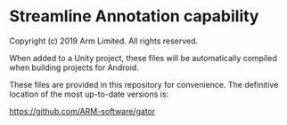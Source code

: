 Streamline Annotation capability
================================
Copyright (c) 2019 Arm Limited. All rights reserved.

When added to a Unity project, these files will be automatically
compiled when building projects for Android.

These files are provided in this repository for convenience.
The definitive location of the most up-to-date versions is:

https://github.com/ARM-software/gator